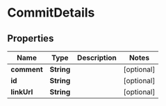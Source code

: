 

# CommitDetails


## Properties

Name | Type | Description | Notes
------------ | ------------- | ------------- | -------------
**comment** | **String** |  |  [optional]
**id** | **String** |  |  [optional]
**linkUrl** | **String** |  |  [optional]



